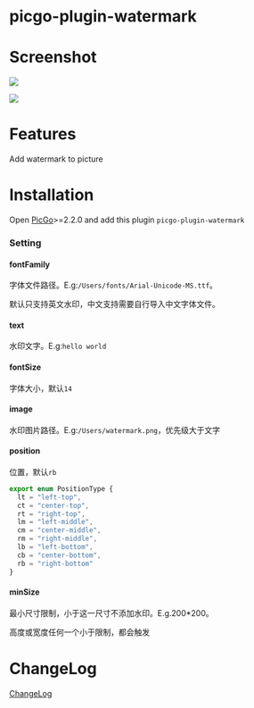 # picgo-plugin-watermark

# Screenshot

![](https://gitee.com/Dec-F/ImageHosting/raw/master/img/20191225142805.png)

![](https://gitee.com/Dec-F/ImageHosting/raw/master/img/2000-57139f0ecc19a932873e59a055d486d8.jpg)

# Features

Add watermark to picture

# Installation

Open [PicGo](https://github.com/Molunerfinn/PicGo)>=2.2.0 and add this plugin `picgo-plugin-watermark`

### Setting

#### fontFamily

字体文件路径。E.g:`/Users/fonts/Arial-Unicode-MS.ttf`。

默认只支持英文水印，中文支持需要自行导入中文字体文件。

#### text

水印文字。E.g:`hello world`

#### fontSize

字体大小，默认`14`

#### image

水印图片路径。E.g:`/Users/watermark.png`，优先级大于文字

#### position

位置，默认`rb`

```js
export enum PositionType {
  lt = "left-top",
  ct = "center-top",
  rt = "right-top",
  lm = "left-middle",
  cm = "center-middle",
  rm = "right-middle",
  lb = "left-bottom",
  cb = "center-bottom",
  rb = "right-bottom"
}
```

#### minSize

最小尺寸限制，小于这一尺寸不添加水印。E.g.200\*200。

高度或宽度任何一个小于限制，都会触发

# ChangeLog

[ChangeLog](https://github.com/Dec-F/picgo-plugin-watermark/blob/master/CHANGELOG.md)
